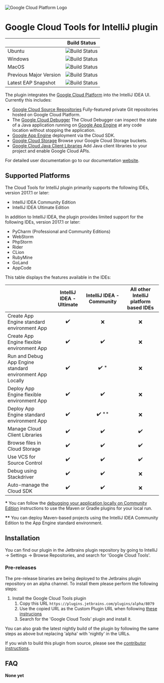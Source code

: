 ![Google Cloud Platform Logo](https://cloud.google.com/_static/images/gcp-logo.png)
# Google Cloud Tools for IntelliJ plugin

|  | Build Status | 
| :--- | :---: |
| Ubuntu | ![Build Status](https://storage.googleapis.com/cloud-tools-for-java-kokoro-build-badges/intellij-ubuntu-master-orb.png) |
| Windows | ![Build Status](https://storage.googleapis.com/cloud-tools-for-java-kokoro-build-badges/intellij-windows-master-orb.png) |
| MacOS | ![Build Status](https://storage.googleapis.com/cloud-tools-for-java-kokoro-build-badges/intellij-macos-master-orb.png) |
| Previous Major Version| ![Build Status](https://storage.googleapis.com/cloud-tools-for-java-kokoro-build-badges/intellij-ubuntu-master-previous-version-orb.png) |
| Latest EAP Snapshot| ![Build Status](https://storage.googleapis.com/cloud-tools-for-java-kokoro-build-badges/intellij-ubuntu-master-eap-orb.png) |

The plugin integrates the [Google Cloud Platform](https://cloud.google.com/)
into the IntelliJ IDEA UI. Currently this includes:

* [Google Cloud Source Repositories](https://cloud.google.com/tools/cloud-repositories/) 
  Fully-featured private Git repositories hosted on Google Cloud Platform.
* The [Google Cloud Debugger](https://cloud.google.com/tools/cloud-debugger/) 
  The Cloud Debugger can inspect the state of a Java application running on 
  [Google App Engine](https://cloud.google.com/appengine/)
  at any code location without stopping the application.
* [Google App Engine](https://cloud.google.com/appengine/docs/) deployment via the Cloud SDK.
* [Google Cloud Storage](https://cloud.google.com/storage/) 
  Browse your Google Cloud Storage buckets.
* [Google Cloud Java Client Libraries](https://cloud.google.com/tools/intellij/docs/client-libraries) 
  Add Java client libraries to your project and enable Google Cloud APIs.

For detailed user documentation go to our documentation
 [website](https://cloud.google.com/tools/intellij/docs/?utm_source=github&utm_medium=google-cloud-intellij&utm_campaign=ToolsforIntelliJ).

## Supported Platforms

The Cloud Tools for IntelliJ plugin primarily supports the following IDEs, version 2017.1 or later:

* IntelliJ IDEA Community Edition 
* IntelliJ IDEA Ultimate Edition

In addition to IntelliJ IDEA, the plugin provides limited support for the following IDEs, version 2017.1 or later:
* PyCharm (Professional and Community Editions)
* WebStorm
* PhpStorm
* Rider
* CLion
* RubyMine
* GoLand
* AppCode

This table displays the features available in the IDEs:

| | IntelliJ IDEA - Ultimate | IntelliJ IDEA - Community | All other IntelliJ platform based IDEs |
|---|:---:|:---:|:---:|
| Create App Engine standard environment App | :heavy_check_mark: | :x: | :x: |
| Create App Engine flexible environment App | :heavy_check_mark: | :heavy_check_mark: | :x: |
| Run and Debug App Engine<br>standard environment App Locally | :heavy_check_mark: | :heavy_check_mark: \* | :x: |
| Deploy App Engine flexible environment App | :heavy_check_mark: | :heavy_check_mark: | :x: |
| Deploy App Engine standard environment App | :heavy_check_mark: | :heavy_check_mark: \** | :x: |
| Manage Cloud Client Libraries | :heavy_check_mark: | :heavy_check_mark: | :heavy_check_mark: |
| Browse files in Cloud Storage | :heavy_check_mark: | :heavy_check_mark: | :heavy_check_mark: |
| Use VCS for Source Control | :heavy_check_mark: | :heavy_check_mark: | :heavy_check_mark: |
| Debug using Stackdriver | :heavy_check_mark: | :heavy_check_mark: | :x: |
| Auto-manage the Cloud SDK | :heavy_check_mark: | :heavy_check_mark: | :x: |

<p><b>*</b> You can follow the
  <a href="https://cloud.google.com/tools/intellij/docs/deploy-local#debugging_your_application_locally_on_community_edition">debugging your
    application locally on Community Edition</a> instructions to use the Maven
  or Gradle plugins for your local run.</p>

<p><b>**</b> You can deploy Maven-based projects using the IntelliJ IDEA
  Community Edition to the App Engine standard environment.</p>
  
## Installation

You can find our plugin in the Jetbrains plugin repository by going to IntelliJ -> Settings -> Browse Repositories, and search for 'Google Cloud Tools'. 

### Pre-releases 

The pre-release binaries are being deployed to the Jetbrains plugin repository on an alpha
channel. To install them please perform the following steps:

1. Install the Google Cloud Tools plugin
    1. Copy this URL `https://plugins.jetbrains.com/plugins/alpha/8079`
    1. Use the copied URL as the Custom Plugin URL when following [these instrucions](https://www.jetbrains.com/idea/help/managing-enterprise-plugin-repositories.html)
    1. Search for the 'Google Cloud Tools' plugin and install it.

You can also grab the latest nightly build of the plugin by following the same steps as above but 
replacing 'alpha' with 'nightly' in the URLs.

If you wish to build this plugin from source, please see the
[contributor instructions](https://github.com/GoogleCloudPlatform/google-cloud-intellij/blob/master/CONTRIBUTING.md).

## FAQ


**None yet**
